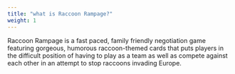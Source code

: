 ```yaml
---
title: "what is Raccoon Rampage?"
weight: 1
---
```


Raccoon Rampage is a fast paced, family friendly negotiation game featuring gorgeous, humorous raccoon-themed cards that puts players in the difficult position of having to play as a team as well as compete against each other in an attempt to stop raccoons invading Europe.

